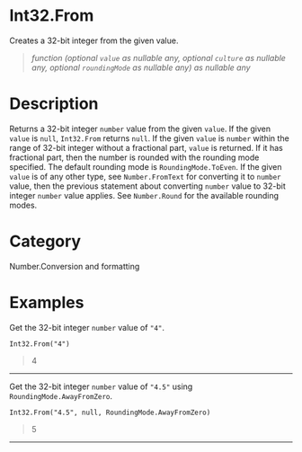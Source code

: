 # Int32.From
Creates a 32-bit integer from the given value.
> _function (optional <code>value</code> as nullable any, optional <code>culture</code> as nullable any, optional <code>roundingMode</code> as nullable any) as nullable any_

# Description 
Returns a 32-bit integer <code>number</code> value from the given <code>value</code>. If the given <code>value</code> is <code>null</code>, <code>Int32.From</code> returns <code>null</code>.  If the given <code>value</code> is <code>number</code> within the range of 32-bit integer without a fractional part, <code>value</code> is returned. If it has fractional part, then the number is rounded with the rounding mode specified. The default rounding mode is <code>RoundingMode.ToEven</code>. If the given <code>value</code> is of any other type, see <code>Number.FromText</code> for converting it to <code>number</code> value, then the previous statement about converting <code>number</code> value to 32-bit integer <code>number</code> value applies. See <code>Number.Round</code> for the available rounding modes.
# Category 
Number.Conversion and formatting
# Examples 
Get the 32-bit integer <code>number</code> value of <code>"4"</code>.
```
Int32.From("4")
```
> 4
***
Get the 32-bit integer <code>number</code> value of <code>"4.5"</code> using <code>RoundingMode.AwayFromZero</code>.
```
Int32.From("4.5", null, RoundingMode.AwayFromZero)
```
> 5
***
